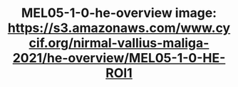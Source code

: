 ---
title: "MEL05-1-0-he-overview
image: https://s3.amazonaws.com/www.cycif.org/nirmal-vallius-maliga-2021/he-overview/MEL05-1-0-HE-ROI1"
layout: osd-exhibit
paper: config-HTA-MELATLAS-1
figure: MEL05-1-0-he-overview
---